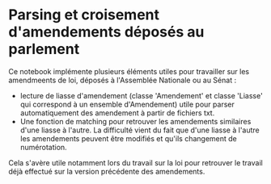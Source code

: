 # Parsing et croisement d'amendements déposés au parlement

Ce notebook implémente plusieurs éléments utiles pour travailler sur les amendmeents de loi, déposés à l'Assemblée Nationale ou au Sénat :
- lecture de liasse d'amendement (classe 'Amendement' et classe 'Liasse' qui correspond à un ensemble d'Amendement) utile pour parser automatiquement des amendement à partir de fichiers txt.
- Une fonction de matching pour retrouver les amendements similaires d'une liasse à l'autre. La difficulté vient du fait que d'une liasse à l'autre les amendements peuvent être modifiés et qu'ils changement de numérotation.

Cela s'avère utile notamment lors du travail sur la loi pour retrouver le travail déjà effectué sur la version précédente des amendements.
